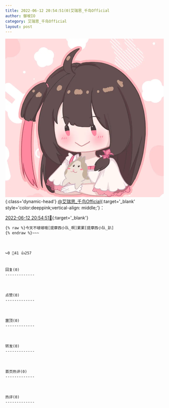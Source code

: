 ```yaml
---
title: 2022-06-12 20:54:51(0)艾瑞思_千鸟Official
author: 御坂IO
category: 艾瑞思_千鸟Official
layout: post
---
```


![img](/images/7e08840c56f251de28bdf766b647bd5fe9a5d50a.jpg){:class='dynamic-head'}
[@艾瑞思_千鸟Official](https://space.bilibili.com/1090010845/dynamic){:target='_blank' style='color:deeppink;vertical-align: middle;'}：

[2022-06-12 20:54:51🔗](https://t.bilibili.com/670874282532798486){:target='_blank'}

~~~
{% raw %}今天不啵啵哦[提摩西小队_啊]累累[提摩西小队_趴]
{% endraw %}~~~



↪️0 💬41 👍257


回复(0)
-------------



点赞(0)
-------------



置顶(0)
-------------



转发(0)
-------------



首页热评(0)
-------------



热评(0)
-------------



